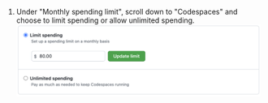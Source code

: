 1. Under "Monthly spending limit", scroll down to "Codespaces" and choose to limit spending or allow unlimited spending. ![Optionsfelder, um Ausgaben zu begrenzen oder unbegrenzte Ausgaben zu ermöglichen](/assets/images/help/billing/limit-or-unlimited-codespaces.png)
